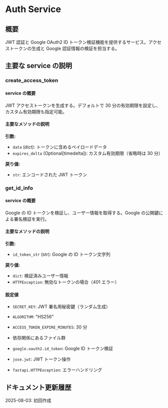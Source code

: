 # Auth Service

## 概要

JWT 認証と Google OAuth2 ID トークン検証機能を提供するサービス。アクセストークンの生成と Google 認証情報の検証を担当する。

## 主要な service の説明

### create_access_token

#### service の概要

JWT アクセストークンを生成する。デフォルトで 30 分の有効期限を設定し、カスタム有効期限も指定可能。

#### 主要なメソッドの説明

**引数:**

- `data` (dict): トークンに含めるペイロードデータ
- `expires_delta` (Optional[timedelta]): カスタム有効期限（省略時は 30 分）

**戻り値:**

- `str`: エンコードされた JWT トークン

### get_id_info

#### service の概要

Google の ID トークンを検証し、ユーザー情報を取得する。Google の公開鍵による署名検証を実行。

#### 主要なメソッドの説明

**引数:**

- `id_token_str` (str): Google の ID トークン文字列

**戻り値:**

- `dict`: 検証済みユーザー情報
- `HTTPException`: 無効なトークンの場合（401 エラー）

#### 設定値

- `SECRET_KEY`: JWT 署名用秘密鍵（ランダム生成）
- `ALGORITHM`: "HS256"
- `ACCESS_TOKEN_EXPIRE_MINUTES`: 30 分

- 依存関係にあるファイル群

- `google.oauth2.id_token`: Google ID トークン検証
- `jose.jwt`: JWT トークン操作
- `fastapi.HTTPException`: エラーハンドリング

## ドキュメント更新履歴

2025-08-03: 初回作成
